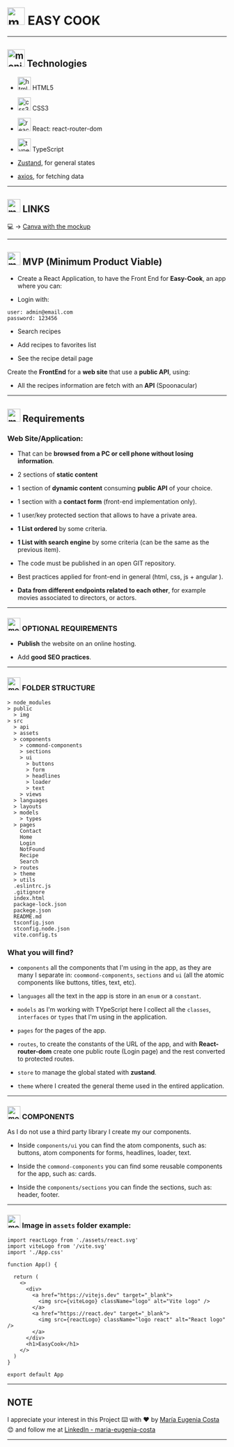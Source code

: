 # <img width="40" height="40" src="https://img.icons8.com/plasticine/40/monitor.png" alt="monitor"/> EASY COOK

---

## <img width="40" height="40" src="https://img.icons8.com/plasticine/40/monitor.png" alt="monitor"/> Technologies

- <img width="30" height="30" src="https://img.icons8.com/color/30/html-5--v1.png" alt="html5 icon"/> HTML5

- <img width="30" height="30" src="https://img.icons8.com/color/30/css3.png" alt="css3 icon"/> CSS3

- <img width="30" height="30" src="https://img.icons8.com/officel/30/react.png" alt="react icon"/> React: react-router-dom

- <img width="30" height="30" src="https://img.icons8.com/color/30/typescript.png" alt="typescript icon"/> TypeScript

- [Zustand](https://docs.pmnd.rs/zustand/getting-started/introduction), for general states

- [axios](https://axios-http.com/docs/intro), for fetching data

---

## <img width="30" height="30" src="https://img.icons8.com/plasticine/30/monitor.png" alt="monitor"/> LINKS

💻 -> [Canva with the mockup](https://www.canva.com/design/DAFiuea8ges/_sspazzLlNLHfqRZ10OZDQ/edit)

---

## <img width="30" height="30" src="https://img.icons8.com/plasticine/30/monitor.png" alt="monitor"/> MVP (Minimum Product Viable)

- Create a React Application, to have the Front End for **Easy-Cook**, an app where you can:

- Login with:

```
user: admin@email.com
password: 123456
```

- Search recipes

- Add recipes to favorites list

- See the recipe detail page

Create the **FrontEnd** for a **web site** that use a **public API**, using:

- All the recipes information are fetch with an **API** (Spoonacular)

---

## <img width="30" height="30" src="https://img.icons8.com/plasticine/30/monitor.png" alt="monitor"/> Requirements

### Web Site/Application:

- That can be **browsed from a PC or cell phone without losing information**.

- 2 sections of **static content**

- 1 section of **dynamic content** consuming **public API** of your choice.

- 1 section with a **contact form** (front-end implementation only).

- 1 user/key protected section that allows to have a private area.

- **1 List ordered** by some criteria.

- **1 List with search engine** by some criteria (can be the same as the previous item).

- The code must be published in an open GIT repository.

- Best practices applied for front-end in general (html, css, js + angular ).

- **Data from different endpoints related to each other**, for example movies associated to directors, or actors.

---

### <img width="30" height="30" src="https://img.icons8.com/plasticine/30/monitor.png" alt="monitor"/> OPTIONAL REQUIREMENTS

- **Publish** the website on an online hosting.

- Add **good SEO practices**.

---

### <img width="30" height="30" src="https://img.icons8.com/plasticine/30/monitor.png" alt="monitor"/> FOLDER STRUCTURE

```
> node_modules
> public
  > img
> src
  > api
  > assets
  > components
    > commond-components
    > sections
    > ui
      > buttons
      > form
      > headlines
      > loader
      > text
    > views
  > languages
  > layouts
  > models
    > types
  > pages
    Contact
    Home
    Login
    NotFound
    Recipe
    Search
  > routes
  > theme
  > utils
  .eslintrc.js
  .gitignore
  index.html
  package-lock.json
  packege.json
  README.md
  tsconfig.json
  stconfig.node.json
  vite.config.ts
```

### What you will find?

- `components` all the components that I'm using in the app, as they are many I separate in: `coommond-components`, `sections` and `ui` (all the atomic components like buttons, titles, text, etc).

- `languages` all the text in the app is store in an `enum` or a `constant`.

- `models` as I'm working with TYpeScript here I collect all the `classes`, `interfaces` or `types` that I'm using in the application.

- `pages` for the pages of the app.

- `routes`, to create the constants of the URL of the app, and with **React-router-dom** create one public route (Login page) and the rest converted to protected routes.

- `store` to manage the global stated with **zustand**.

- `theme` where I created the general theme used in the entired application.

---

### <img width="30" height="30" src="https://img.icons8.com/plasticine/30/monitor.png" alt="monitor"/> COMPONENTS

As I do not use a third party library I create my our components.

- Inside `components/ui` you can find the atom components, such
  as: buttons, atom components for forms, headlines, loader, text.

- Inside the `commond-components` you can find some reusable components for the app, such as: cards.

- Inside the `components/sections` you can finde the sections, such as: header, footer.

---

### <img width="30" height="30" src="https://img.icons8.com/plasticine/30/monitor.png" alt="monitor"/> Image in `assets` folder example:

```TSX
import reactLogo from './assets/react.svg'
import viteLogo from '/vite.svg'
import './App.css'

function App() {

  return (
    <>
      <div>
        <a href="https://vitejs.dev" target="_blank">
          <img src={viteLogo} className="logo" alt="Vite logo" />
        </a>
        <a href="https://react.dev" target="_blank">
          <img src={reactLogo} className="logo react" alt="React logo" />
        </a>
      </div>
      <h1>EasyCook</h1>
    </>
  )
}

export default App
```

---

## NOTE

I appreciate your interest in this Project ⌨️ with ❤️ by [María Eugenia Costa](https://github.com/eugenia1984) 😊 and follow me at [LinkedIn - maria-eugenia-costa](https://www.linkedin.com/in/maria-eugenia-costa/)

---
